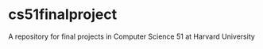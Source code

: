 cs51finalproject
================

A repository for final projects in Computer Science 51 at Harvard University

